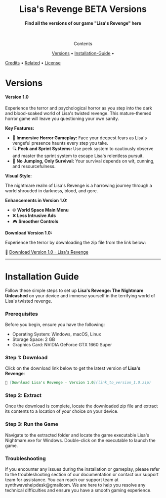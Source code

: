 <h1 align="center">
Lisa's Revenge BETA Versions 
</h1>
<h4 align= "center"> Find all the versions of our game "Lisa's Revenge"  here</h4>
<br>
<p align= "center">Contents </p>
<p align="center">
  <a href="#versions">Versions</a> •
  <a href="installation-guide">Installation-Guide</a> •
   
  <a href="#credits">Credits</a> •
  <a href="#related">Related</a> •
  <a href="#license">License</a>
</p>

# Versions
#### Version 1.0

Experience the terror and psychological horror as you step into the dark and blood-soaked world of Lisa's twisted revenge. This mature-themed horror game will leave you questioning your own sanity.

**Key Features:**

- 🌌 **Immersive Horror Gameplay:** Face your deepest fears as Lisa's vengeful presence haunts every step you take.
- 🔍 **Peek and Sprint Systems:** Use peek system to cautiously observe and master the sprint system to escape Lisa's relentless pursuit.
- 🚫 **No Jumping, Only Survival:** Your survival depends on wit, cunning, and resourcefulness.

**Visual Style:**

The nightmare realm of Lisa's Revenge is a harrowing journey through a world shrouded in darkness, blood, and gore.

**Enhancements in Version 1.0:**

- 🌐 **World Space Main Menu**
- ❌ **Less Intrusive Ads**
- 🎮 **Smoother Controls**

**Download Version 1.0:**

Experience the terror by downloading the zip file from the link below:

🔗 [Download Version 1.0 - Lisa's Revenge](link_to_version_1.0.zip)

---

# Installation Guide

Follow these simple steps to set up **Lisa's Revenge: The Nightmare Unleashed** on your device and immerse yourself in the terrifying world of Lisa's twisted revenge.

### Prerequisites

Before you begin, ensure you have the following:

- Operating System: Windows, macOS, Linux
- Storage Space: 2 GB
- Graphics Card: NVIDIA GeForce GTX 1660 Super

### Step 1: Download

Click on the download link below to get the latest version of **Lisa's Revenge**:

```markdown
🔗 [Download Lisa's Revenge - Version 1.0](link_to_version_1.0.zip)
```
### Step 2: Extract 
Once the download is complete, locate the downloaded zip file and extract its contents to a location of your choice on your device.

### Step 3: Run the Game
Navigate to the extracted folder and locate the game executable Lisa's Nightmare.exe for Windows. Double-click on the executable to launch the game.

### Troubleshooting
If you encounter any issues during the installation or gameplay, please refer to the troubleshooting section of our documentation or contact our support team for assistance. You can reach our support team at synthwavehelpdesk@gmailcom. We are here to help you resolve any technical difficulties and ensure you have a smooth gaming experience.
